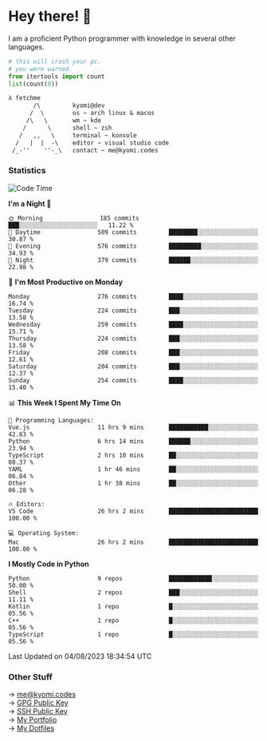 # Hey there! 👋

I am a proficient Python programmer with knowledge in several other languages.

```py
# this will crash your pc.
# you were warned.
from itertools import count
list(count(0))
```

```txt
λ fetchme
       /\         kyomi@dev
      /  \        os ~ arch linux & macos
     /\   \       wm ~ kde
    /      \      shell ~ zsh
   /   ,,   \     terminal ~ konsole
  /   |  |  -\    editor ~ visual studio code
 /_-''    ''-_\   contact ~ me@kyomi.codes
```

### Statistics
<!--START_SECTION:waka-->
![Code Time](http://img.shields.io/badge/Code%20Time-304%20hrs%2053%20mins-blue)

**I'm a Night 🦉** 

```text
🌞 Morning                185 commits         ███░░░░░░░░░░░░░░░░░░░░░░   11.22 % 
🌆 Daytime                509 commits         ████████░░░░░░░░░░░░░░░░░   30.87 % 
🌃 Evening                576 commits         █████████░░░░░░░░░░░░░░░░   34.93 % 
🌙 Night                  379 commits         ██████░░░░░░░░░░░░░░░░░░░   22.98 % 
```
📅 **I'm Most Productive on Monday** 

```text
Monday                   276 commits         ████░░░░░░░░░░░░░░░░░░░░░   16.74 % 
Tuesday                  224 commits         ███░░░░░░░░░░░░░░░░░░░░░░   13.58 % 
Wednesday                259 commits         ████░░░░░░░░░░░░░░░░░░░░░   15.71 % 
Thursday                 224 commits         ███░░░░░░░░░░░░░░░░░░░░░░   13.58 % 
Friday                   208 commits         ███░░░░░░░░░░░░░░░░░░░░░░   12.61 % 
Saturday                 204 commits         ███░░░░░░░░░░░░░░░░░░░░░░   12.37 % 
Sunday                   254 commits         ████░░░░░░░░░░░░░░░░░░░░░   15.40 % 
```


📊 **This Week I Spent My Time On** 

```text
💬 Programming Languages: 
Vue.js                   11 hrs 9 mins       ███████████░░░░░░░░░░░░░░   42.83 % 
Python                   6 hrs 14 mins       ██████░░░░░░░░░░░░░░░░░░░   23.94 % 
TypeScript               2 hrs 10 mins       ██░░░░░░░░░░░░░░░░░░░░░░░   08.37 % 
YAML                     1 hr 46 mins        ██░░░░░░░░░░░░░░░░░░░░░░░   06.84 % 
Other                    1 hr 38 mins        ██░░░░░░░░░░░░░░░░░░░░░░░   06.28 % 

🔥 Editors: 
VS Code                  26 hrs 2 mins       █████████████████████████   100.00 % 

💻 Operating System: 
Mac                      26 hrs 2 mins       █████████████████████████   100.00 % 
```

**I Mostly Code in Python** 

```text
Python                   9 repos             ████████████░░░░░░░░░░░░░   50.00 % 
Shell                    2 repos             ███░░░░░░░░░░░░░░░░░░░░░░   11.11 % 
Kotlin                   1 repo              █░░░░░░░░░░░░░░░░░░░░░░░░   05.56 % 
C++                      1 repo              █░░░░░░░░░░░░░░░░░░░░░░░░   05.56 % 
TypeScript               1 repo              █░░░░░░░░░░░░░░░░░░░░░░░░   05.56 % 
```




 Last Updated on 04/08/2023 18:34:54 UTC
<!--END_SECTION:waka-->

### Other Stuff

→ [me@kyomi.codes](mailto:me@kyomi.codes)\
→ [GPG Public Key](https://github.com/bitterteriyaki.gpg)\
→ [SSH Public Key](https://github.com/bitterteriyaki.keys)\
→ [My Portfolio](https://kyomi.codes)\
→ [My Dotfiles](https://github.com/bitterteriyaki/dotfiles)
